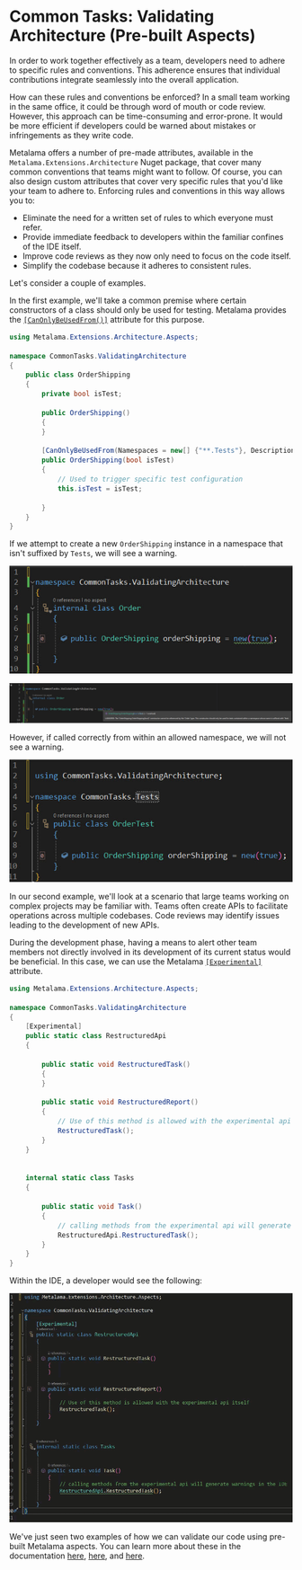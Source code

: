 # Common Tasks: Validating Architecture (Pre-built Aspects)

In order to work together effectively as a team, developers need to adhere to specific rules and conventions. This adherence ensures that individual contributions integrate seamlessly into the overall application.

How can these rules and conventions be enforced? In a small team working in the same office, it could be through word of mouth or code review. However, this approach can be time-consuming and error-prone. It would be more efficient if developers could be warned about mistakes or infringements as they write code.

Metalama offers a number of pre-made attributes, available in the `Metalama.Extensions.Architecture` Nuget package, that cover many common conventions that teams might want to follow. Of course, you can also design custom attributes that cover very specific rules that you'd like your team to adhere to. Enforcing rules and conventions in this way allows you to:

- Eliminate the need for a written set of rules to which everyone must refer.
- Provide immediate feedback to developers within the familiar confines of the IDE itself.
- Improve code reviews as they now only need to focus on the code itself.
- Simplify the codebase because it adheres to consistent rules.

Let's consider a couple of examples.

In the first example, we'll take a common premise where certain constructors of a class should only be used for testing. Metalama provides the [`[CanOnlyBeUsedFrom()]`](https://doc.postsharp.net/metalama/api/metalama-extensions-architecture-aspects-canonlybeusedfromattribute) attribute for this purpose.

```c#
using Metalama.Extensions.Architecture.Aspects;

namespace CommonTasks.ValidatingArchitecture
{
    public class OrderShipping
    {
        private bool isTest;

        public OrderShipping()
        {
        }

        [CanOnlyBeUsedFrom(Namespaces = new[] {"**.Tests"}, Description = "This constructor should only be used for tests contained within a namespace whose name is suffixed with 'Tests'.")]
        public OrderShipping(bool isTest)
        {
            // Used to trigger specific test configuration
            this.isTest = isTest;

        }
    }
}
```

If we attempt to create a new `OrderShipping` instance in a namespace that isn't suffixed by `Tests`, we will see a warning.

![](images/ValidatingTestWarning.jpg)

![](images/ValidationWarning.jpg)

However, if called correctly from within an allowed namespace, we will not see a warning.

![](images/ValidatingTestsNoWarning.jpg)

In our second example, we'll look at a scenario that large teams working on complex projects may be familiar with. Teams often create APIs to facilitate operations across multiple codebases. Code reviews may identify issues leading to the development of new APIs.

During the development phase, having a means to alert other team members not directly involved in its development of its current status would be beneficial. In this case, we can use the Metalama [`[Experimental]`](https://doc.postsharp.net/metalama/api/metalama-extensions-architecture-aspects-experimentalattribute) attribute.

```c#
using Metalama.Extensions.Architecture.Aspects;

namespace CommonTasks.ValidatingArchitecture
{
    [Experimental]
    public static class RestructuredApi
    {

        public static void RestructuredTask()
        {
        }

        public static void RestructuredReport()
        {
            // Use of this method is allowed with the experimental api itself
            RestructuredTask();
        }
    }


    internal static class Tasks
    {

        public static void Task()
        {
            // calling methods from the experimental api will generate warnings in the IDE
            RestructuredApi.RestructuredTask();
        }
    }
}
```

Within the IDE, a developer would see the following:

![](images/experimental.gif)

We've just seen two examples of how we can validate our code using pre-built Metalama aspects. You can learn more about these in the documentation [here](https://doc.postsharp.net/metalama/conceptual/architecture/usage), [here](https://doc.postsharp.net/metalama/conceptual/architecture/naming-conventions), and [here](https://doc.postsharp.net/metalama/conceptual/architecture/internal-only-implement).

